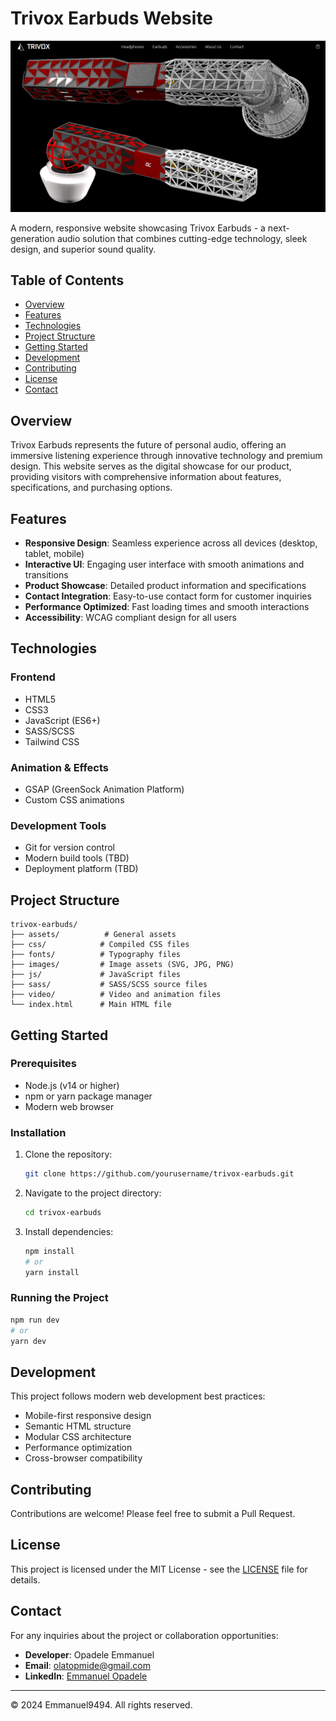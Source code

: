# Trivox Earbuds Website

![Trivox Earbuds](images/trivox-hero.png)

A modern, responsive website showcasing Trivox Earbuds - a next-generation audio solution that combines cutting-edge technology, sleek design, and superior sound quality.

## Table of Contents
- [Overview](#overview)
- [Features](#features)
- [Technologies](#technologies)
- [Project Structure](#project-structure)
- [Getting Started](#getting-started)
- [Development](#development)
- [Contributing](#contributing)
- [License](#license)
- [Contact](#contact)

## Overview
Trivox Earbuds represents the future of personal audio, offering an immersive listening experience through innovative technology and premium design. This website serves as the digital showcase for our product, providing visitors with comprehensive information about features, specifications, and purchasing options.

## Features
- **Responsive Design**: Seamless experience across all devices (desktop, tablet, mobile)
- **Interactive UI**: Engaging user interface with smooth animations and transitions
- **Product Showcase**: Detailed product information and specifications
- **Contact Integration**: Easy-to-use contact form for customer inquiries
- **Performance Optimized**: Fast loading times and smooth interactions
- **Accessibility**: WCAG compliant design for all users

## Technologies
### Frontend
- HTML5
- CSS3
- JavaScript (ES6+)
- SASS/SCSS
- Tailwind CSS

### Animation & Effects
- GSAP (GreenSock Animation Platform)
- Custom CSS animations

### Development Tools
- Git for version control
- Modern build tools (TBD)
- Deployment platform (TBD)

## Project Structure
```
trivox-earbuds/
├── assets/          # General assets
├── css/            # Compiled CSS files
├── fonts/          # Typography files
├── images/         # Image assets (SVG, JPG, PNG)
├── js/             # JavaScript files
├── sass/           # SASS/SCSS source files
├── video/          # Video and animation files
└── index.html      # Main HTML file
```

## Getting Started

### Prerequisites
- Node.js (v14 or higher)
- npm or yarn package manager
- Modern web browser

### Installation
1. Clone the repository:
   ```bash
   git clone https://github.com/yourusername/trivox-earbuds.git
   ```
2. Navigate to the project directory:
   ```bash
   cd trivox-earbuds
   ```
3. Install dependencies:
   ```bash
   npm install
   # or
   yarn install
   ```

### Running the Project
```bash
npm run dev
# or
yarn dev
```

## Development
This project follows modern web development best practices:
- Mobile-first responsive design
- Semantic HTML structure
- Modular CSS architecture
- Performance optimization
- Cross-browser compatibility

## Contributing
Contributions are welcome! Please feel free to submit a Pull Request.

## License
This project is licensed under the MIT License - see the [LICENSE](LICENSE) file for details.

## Contact
For any inquiries about the project or collaboration opportunities:

- **Developer**: Opadele Emmanuel
- **Email**: [olatopmide@gmail.com](mailto:olatopmide@gmail.com)
- **LinkedIn**: [Emmanuel Opadele](https://www.linkedin.com/in/emmanuel-opadele-85b902289)

---
© 2024 Emmanuel9494. All rights reserved.
